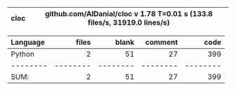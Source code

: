 cloc|github.com/AlDanial/cloc v 1.78  T=0.01 s (133.8 files/s, 31919.0 lines/s)
--- | ---

Language|files|blank|comment|code
:-------|-------:|-------:|-------:|-------:
Python|2|51|27|399
--------|--------|--------|--------|--------
SUM:|2|51|27|399
